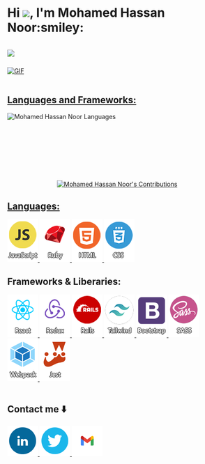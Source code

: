 <h1>Hi <img src="https://media.giphy.com/media/hvRJCLFzcasrR4ia7z/giphy.gif" width="28">, I'm Mohamed Hassan Noor:smiley:</h1>
<h2>
  <a href="https://github.com/DenverCoder1/readme-typing-svg"><img src="https://readme-typing-svg.demolab.com/?lines=FullStack%20Software%20Developer;Enrolled%20in%20Microverse&font=Fira%20Code&center=true&width=440&height=45&color=258F76&vCenter=true&size=30&pause=1000">
</h2>

<div>
  <img align="center" alt="GIF" src="https://github.com/abhisheknaiidu/abhisheknaiidu/blob/master/code.gif?raw=true" width="900" height="320" />
</div>

<br/>

## Languages and Frameworks:

<div align="center" width="100%">
  <img align="left" src="https://github-readme-stats.vercel.app/api/top-langs?username=MohamedHNoor&show_icons=true&theme=tokyonight&locale=en&layout=compact" alt="Mohamed Hassan Noor Languages" height="155"/>
  <img src="https://github-readme-stats.vercel.app/api?username=MohamedHNoor&theme=tokyonight" alt="Mohamed Hassan Noor's Contributions" height="155"/>
</div>

## Languages:

<div>
  <a href="https://developer.mozilla.org/en-US/docs/Web/JavaScript" target="_blank" rel="noreferrer">
    <img src="./photos/JS.png" alt="JavaScript"/>
  </a>
  <a href="https://www.ruby-lang.org/en/" target="_blank" rel="noreferrer">
    <img src="./photos/Ruby.png" alt="Ruby"/>
  </a>
  <a href="https://www.w3.org/html/" target="_blank" rel="noreferrer">
    <img src="./photos/HTML5.png" alt="HTML5"/>
  </a>
  <a href="https://www.w3schools.com/css/" target="_blank" rel="noreferrer">
    <img src="./photos/CSS3.png" alt="CSS3"/>
  </a>
</div>

## Frameworks & Liberaries:

<div>
  <a href="https://reactjs.org/" target="_blank" rel="noreferrer">
    <img src="./photos/React.png" alt="React"/>
  </a>
  <a href="https://redux.js.org/" target="_blank" rel="noreferrer">
    <img src="./photos/Redux.png" alt="Redux"/>
  </a>
  <a href="https://rubyonrails.org/" target="_blank" rel="noreferrer">
    <img src="./photos/Rails.png" alt="Rails"/>
  </a>
  <a href="https://tailwindcss.com/" target="_blank" rel="noreferrer">
    <img src="./photos/Tailwind.png" alt="Tailwind"/>
  </a>
  <a href="https://getbootstrap.com" target="_blank" rel="noreferrer">
    <img src="./photos/Bootstarb.png" alt="Bootstrap"/>
  </a>
  <a href="https://sass-lang.com" target="_blank" rel="noreferrer">
    <img src="./photos/SASS.png" alt="SASS"/>
  </a>
  <a href="https://webpack.js.org" target="_blank" rel="noreferrer">
    <img src="./photos/Webpack.png" alt="Webpack"/>
  </a>
  <a href="https://jestjs.io/" target="_blank" rel="noreferrer">
    <img src="./photos/Jest.png" alt="Jest"/>
  </a>
</div>  
<br>

## Contact me ⬇️

<div>
  <a href="https://www.linkedin.com/in/mohamedhnoor/" target="_blank" rel="noreferrer">
    <img src="./photos/Linked-in.png" alt="Linked in"/>
  </a>
  <a href="https://twitter.com/MohamedHNoor" target="_blank" rel="noreferrer">
    <img src="./photos/Twitter.png" alt="Twitter"/>
  </a>
  <a href="mailto:mohmed.hassannoor114@gmail.com" target="_blank" rel="noreferrer">
    <img src="./photos/Gmail.png" alt="Gmail"/>
  </a>
</div>
